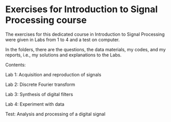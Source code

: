 # Exercises for Introduction to Signal Processing course
The exercises for this dedicated course in Introduction to Signal Processing were given in Labs from 1 to 4 and a test on computer.

In the folders, there are the questions, the data materials, my codes, and my reports, i.e., my solutions and explanations to the Labs.

Contents:

Lab 1: Acquisition and reproduction of signals

Lab 2: Discrete Fourier transform

Lab 3: Synthesis of digital filters

Lab 4: Experiment with data

Test: Analysis and processing of a digital signal
